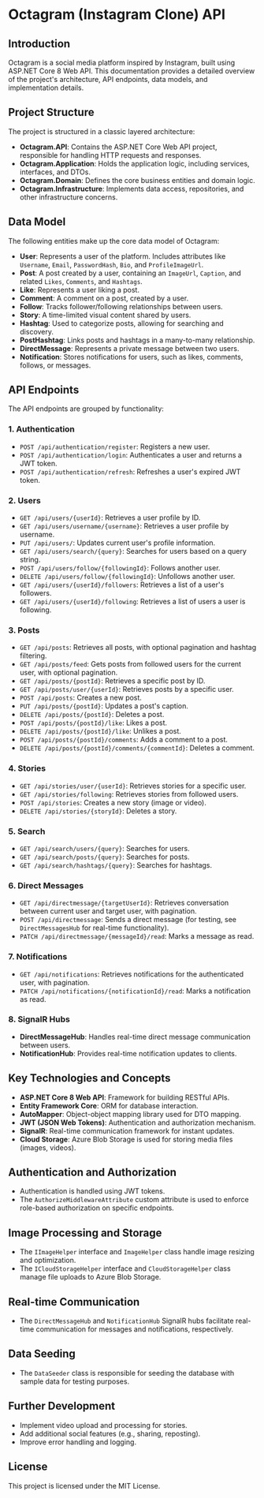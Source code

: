 ﻿# Octagram (Instagram Clone) API

## Introduction

Octagram is a social media platform inspired by Instagram, built using ASP.NET Core 8 Web API. This documentation provides a detailed overview of the project's architecture, API endpoints, data models, and implementation details.

## Project Structure

The project is structured in a classic layered architecture:

- **Octagram.API**: Contains the ASP.NET Core Web API project, responsible for handling HTTP requests and responses.
- **Octagram.Application**: Holds the application logic, including services, interfaces, and DTOs.
- **Octagram.Domain**: Defines the core business entities and domain logic.
- **Octagram.Infrastructure**: Implements data access, repositories, and other infrastructure concerns.

## Data Model

The following entities make up the core data model of Octagram:

- **User**: Represents a user of the platform. Includes attributes like `Username`, `Email`, `PasswordHash`, `Bio`, and `ProfileImageUrl`.
- **Post**: A post created by a user, containing an `ImageUrl`, `Caption`, and related `Likes`, `Comments`, and `Hashtags`.
- **Like**: Represents a user liking a post.
- **Comment**: A comment on a post, created by a user.
- **Follow**: Tracks follower/following relationships between users.
- **Story**: A time-limited visual content shared by users.
- **Hashtag**: Used to categorize posts, allowing for searching and discovery.
- **PostHashtag**: Links posts and hashtags in a many-to-many relationship.
- **DirectMessage**: Represents a private message between two users.
- **Notification**: Stores notifications for users, such as likes, comments, follows, or messages.

## API Endpoints

The API endpoints are grouped by functionality:

### 1. Authentication

- `POST /api/authentication/register`: Registers a new user.
- `POST /api/authentication/login`: Authenticates a user and returns a JWT token.
- `POST /api/authentication/refresh`: Refreshes a user's expired JWT token.

### 2. Users

- `GET /api/users/{userId}`: Retrieves a user profile by ID.
- `GET /api/users/username/{username}`: Retrieves a user profile by username.
- `PUT /api/users/`: Updates current user's profile information.
- `GET /api/users/search/{query}`: Searches for users based on a query string.
- `POST /api/users/follow/{followingId}`: Follows another user.
- `DELETE /api/users/follow/{followingId}`: Unfollows another user.
- `GET /api/users/{userId}/followers`: Retrieves a list of a user's followers.
- `GET /api/users/{userId}/following`: Retrieves a list of users a user is following.

### 3. Posts

- `GET /api/posts`: Retrieves all posts, with optional pagination and hashtag filtering.
- `GET /api/posts/feed`: Gets posts from followed users for the current user, with optional pagination.
- `GET /api/posts/{postId}`: Retrieves a specific post by ID.
- `GET /api/posts/user/{userId}`: Retrieves posts by a specific user.
- `POST /api/posts`: Creates a new post.
- `PUT /api/posts/{postId}`: Updates a post's caption.
- `DELETE /api/posts/{postId}`: Deletes a post.
- `POST /api/posts/{postId}/like`: Likes a post.
- `DELETE /api/posts/{postId}/like`: Unlikes a post.
- `POST /api/posts/{postId}/comments`: Adds a comment to a post.
- `DELETE /api/posts/{postId}/comments/{commentId}`: Deletes a comment.

### 4. Stories

- `GET /api/stories/user/{userId}`: Retrieves stories for a specific user.
- `GET /api/stories/following`: Retrieves stories from followed users.
- `POST /api/stories`: Creates a new story (image or video).
- `DELETE /api/stories/{storyId}`: Deletes a story.

### 5. Search

- `GET /api/search/users/{query}`: Searches for users.
- `GET /api/search/posts/{query}`: Searches for posts.
- `GET /api/search/hashtags/{query}`: Searches for hashtags.

### 6. Direct Messages

- `GET /api/directmessage/{targetUserId}`: Retrieves conversation between current user and target user, with pagination.
- `POST /api/directmessage`: Sends a direct message (for testing, see `DirectMessagesHub` for real-time functionality).
- `PATCH /api/directmessage/{messageId}/read`: Marks a message as read.

### 7. Notifications

- `GET /api/notifications`: Retrieves notifications for the authenticated user, with pagination.
- `PATCH /api/notifications/{notificationId}/read`: Marks a notification as read.

### 8. SignalR Hubs

- **DirectMessageHub**: Handles real-time direct message communication between users.
- **NotificationHub**: Provides real-time notification updates to clients.

## Key Technologies and Concepts

- **ASP.NET Core 8 Web API**: Framework for building RESTful APIs.
- **Entity Framework Core**: ORM for database interaction.
- **AutoMapper**: Object-object mapping library used for DTO mapping.
- **JWT (JSON Web Tokens)**: Authentication and authorization mechanism.
- **SignalR**: Real-time communication framework for instant updates.
- **Cloud Storage**: Azure Blob Storage is used for storing media files (images, videos).

## Authentication and Authorization

- Authentication is handled using JWT tokens.
- The `AuthorizeMiddlewareAttribute` custom attribute is used to enforce role-based authorization on specific endpoints.

## Image Processing and Storage

- The `IImageHelper` interface and `ImageHelper` class handle image resizing and optimization.
- The `ICloudStorageHelper` interface and `CloudStorageHelper` class manage file uploads to Azure Blob Storage.

## Real-time Communication

- The `DirectMessageHub` and `NotificationHub` SignalR hubs facilitate real-time communication for messages and notifications, respectively.

## Data Seeding

- The `DataSeeder` class is responsible for seeding the database with sample data for testing purposes.

## Further Development

- Implement video upload and processing for stories.
- Add additional social features (e.g., sharing, reposting).
- Improve error handling and logging.

## License

This project is licensed under the MIT License.